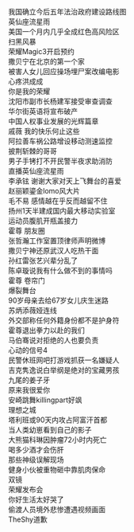 我国确立今后五年法治政府建设路线图  
英仙座流星雨  
美国一个月内几乎全成红色高风险区  
扫黑风暴  
荣耀Magic3开启预约  
撒贝宁在北京的第一个家  
被害人女儿回应操场埋尸案改编电影  
心疼洪成成  
你是我的荣耀  
沈阳市副市长杨建军接受审查调查  
华尔街英语将宣布破产  
中国人权事业发展的光辉篇章  
戚薇 我的快乐何止这些  
阿拉善车祸公路增设移动测速监控  
披荆斩棘的哥哥  
男子手铐打不开民警半夜求助消防  
直播英仙座流星雨  
李承铉 谢谢大家对天上飞舞台的喜爱  
赵丽颖鎏金lomo风大片  
毛不易 感情越在乎反而越留不住  
扬州1天半建成国内最大移动实验室  
运动员腹肌开瓶盖接力  
霍尊 朋友圈  
张哲瀚工作室置顶律师声明微博  
撒贝宁神还原武汉人吃热干面  
孙红雷张艺兴辈分乱了  
陈卓璇说我有什么做不到的事情吗  
霍尊 卷帘门  
爆裂舞台  
90岁母亲去给67岁女儿庆生迷路  
苏炳添薇娅连线  
外交部称任何外籍身份都不是护身符  
霍尊退出拳力以赴的我们  
马伯骞说对拒绝的人也要负责  
心动的信号4  
民警休班网吧打游戏抓获一名嫌疑人  
吉克隽逸说白举纲是绝对的宝藏男孩  
九尾的姜子牙  
原来我很爱你  
安崎跳舞killingpart好飒  
理想之城  
塔利班或90天内攻占阿富汗首都  
当人类幼崽看到自己的影子  
大熊猫科琳因肿瘤72小时内死亡  
喝多少酒才会伤肝  
那些神级误解现场  
健身小伙被重物砸中靠肌肉保命  
双镜  
荣耀发布会  
你好生活太好哭了  
偷渡人员境外悲惨遭遇视频画面  
TheShy道歉  
